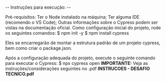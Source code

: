 -- Instruções para execução: --

Pré-requisitos:
Ter o Node instalado na máquina;
Ter alguma IDE (recomendo o VS Code);
Outras informações sobre o Cypress podem ser vistas na documentação oficial.
Como configuração inicial do projeto, rode os seguintes comandos:
$ npm init -y $ npm install cypress

Eles se encarregarão de montar a estrutura padrão de um projeto cypress, bem como criar o package.json.

Após a configuração adequada do projeto, execute o seguinte comando para executar o Cypress: $ npx cypress open
**IMPORTANTE:** Veja as instruções/considerações seguintes no .pdf  **INSTRUCOES - DESAFIO TECNICO.pdf**